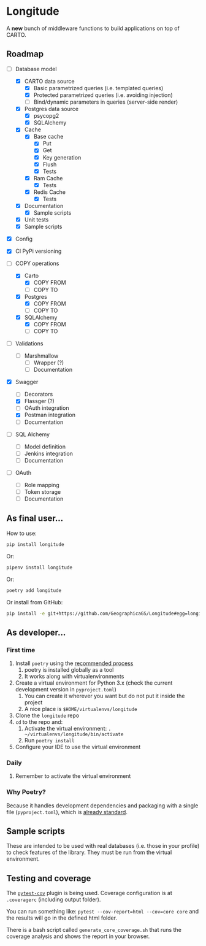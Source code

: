 # Longitude

A **new** bunch of middleware functions to build applications on top of CARTO.

## Roadmap

- [ ] Database model
  - [x] CARTO data source
    - [x] Basic parametrized queries (i.e. templated queries)
    - [x] Protected parametrized queries (i.e. avoiding injection)
    - [ ] Bind/dynamic parameters in queries (server-side render)
  - [x] Postgres data source
    - [x] psycopg2
    - [x] SQLAlchemy
  - [x] Cache
    - [x] Base cache
      - [x] Put
      - [x] Get
      - [x] Key generation
      - [x] Flush
      - [x] Tests
    - [x] Ram Cache
      - [x] Tests
    - [x] Redis Cache
      - [x] Tests 
  - [x] Documentation
    - [x] Sample scripts
  - [x] Unit tests
  - [x] Sample scripts
 
- [x] Config
 
- [x] CI PyPi versioning

- [ ] COPY operations
  - [x] Carto
    - [x] COPY FROM
    - [ ] COPY TO
  - [x] Postgres
    - [x] COPY FROM
    - [ ] COPY TO
  - [x] SQLAlchemy
    - [x] COPY FROM
    - [ ] COPY TO
 
- [ ] Validations
  - [ ] Marshmallow
    - [ ] Wrapper (?)
    - [ ] Documentation
 
- [x] Swagger
  - [ ] Decorators
  - [x] Flassger (?)
  - [ ] OAuth integration
  - [x] Postman integration
  - [ ] Documentation
  
- [ ] SQL Alchemy
  - [ ] Model definition
  - [ ] Jenkins integration
  - [ ] Documentation

- [ ] OAuth
  - [ ] Role mapping
  - [ ] Token storage
  - [ ] Documentation
  
## As final user...

How to use:
```bash
pip install longitude
```

Or:
```bash
pipenv install longitude
```

Or:
```bash
poetry add longitude
```

Or install from GitHub:
```bash
pip install -e git+https://github.com/GeographicaGS/Longitude#egg=longitude
```

## As developer...

### First time

1. Install ```poetry``` using the [recommended process](https://github.com/sdispater/poetry#installation)
    1. poetry is installed globally as a tool
    1. It works along with virtualenvironments
1. Create a virtual environment for Python 3.x (check the current development version in ```pyproject.toml```)
    1. You can create it wherever you want but do not put it inside the project
    1. A nice place is ```$HOME/virtualenvs/longitude```
1. Clone the ```longitude``` repo
1. `cd` to the repo and:
    1. Activate the virtual environment: `. ~/virtualenvs/longitude/bin/activate`
    1. Run `poetry install`
1. Configure your IDE to use the virtual environment

### Daily

1. Remember to activate the virtual environment 

### Why Poetry?

Because it handles development dependencies and packaging with a single file (```pyproject.toml```), which is [already standard](https://flit.readthedocs.io/en/latest/pyproject_toml.html).

## Sample scripts

These are intended to be used with real databases (i.e. those in your profile) to check features of the library. They must be run from the virtual environment.

## Testing and coverage 

The [```pytest-cov```](https://pytest-cov.readthedocs.io/en/latest/) plugin is being used. Coverage configuration is at ```.coveragerc``` (including output folder).

You can run something like: ```pytest --cov-report=html --cov=core core``` and the results will go in the defined html folder.

There is a bash script called ```generate_core_coverage.sh``` that runs the coverage analysis and shows the report in your browser.
